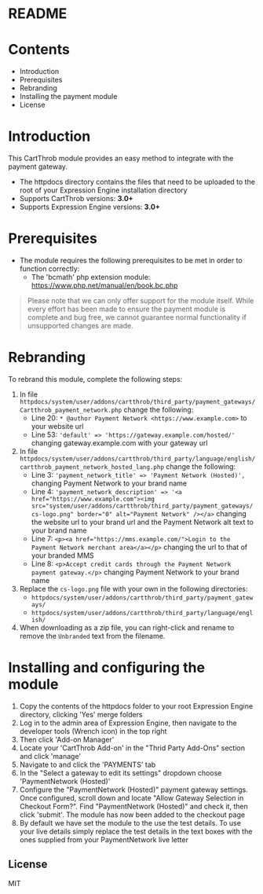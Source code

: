 # README

# Contents

- Introduction
- Prerequisites
- Rebranding
- Installing the payment module
- License

# Introduction

This CartThrob module provides an easy method to integrate with the payment gateway.
 - The httpdocs directory contains the files that need to be uploaded to the root of your Expression Engine installation directory
 - Supports CartThrob versions: **3.0+**
 - Supports Expression Engine versions: **3.0+**

# Prerequisites

- The module requires the following prerequisites to be met in order to function correctly:
    - The 'bcmath' php extension module: https://www.php.net/manual/en/book.bc.php

> Please note that we can only offer support for the module itself. While every effort has been made to ensure the payment module is complete and bug free, we cannot guarantee normal functionality if unsupported changes are made.

# Rebranding

To rebrand this module, complete the following steps:

1. In file `httpdocs/system/user/addons/cartthrob/third_party/payment_gateways/Cartthrob_payment_network.php` change the following:
	- Line 20: `* @author Payment Network <https://www.example.com>` to your website url
	- Line 53: `'default' => 'https://gateway.example.com/hosted/'` changing gateway.example.com with your gateway url
2. In file `httpdocs/system/user/addons/cartthrob/third_party/language/english/cartthrob_payment_network_hosted_lang.php` change the following:
	- Line 3: `'payment_network_title' => 'Payment Network (Hosted)',` changing Payment Network to your brand name
	- Line 4: `'payment_network_description' => '<a href="https://www.example.com"><img src="system/user/addons/cartthrob/third_party/payment_gateways/cs-logo.png" border="0" alt="Payment Network" /></a>` changing the  website url to your brand url and the Payment Network alt text to your brand name
	- Line 7: `<p><a href="https://mms.example.com/">Login to the Payment Network merchant area</a></p>` changing the url to that of your branded MMS
	- Line 8: `<p>Accept credit cards through the Payment Network payment gateway.</p>` changing Payment Network to your brand name
3. Replace the `cs-logo.png` file with your own in the following directories:
	- `httpdocs/system/user/addons/cartthrob/third_party/payment_gateways/`
	- `httpdocs/system/user/addons/cartthrob/third_party/language/english/`
4. When downloading as a zip file, you can right-click and rename to remove the `Unbranded` text from the filename.

# Installing and configuring the module

1. Copy the contents of the httpdocs folder to your root Expression Engine directory, clicking 'Yes' merge folders
2. Log in to the admin area of Expression Engine, then navigate to the developer tools (Wrench icon) in the top right
3. Then click 'Add-on Manager'
4. Locate your 'CartThrob Add-on' in the "Thrid Party Add-Ons" section and click 'manage'
5. Navigate to and click the 'PAYMENTS' tab
6. In the "Select a gateway to edit its settings" dropdown choose 'PaymentNetwork (Hosted)'
7. Configure the "PaymentNetwork (Hosted)" payment gateway settings. Once configured, scroll down and locate "Allow Gateway Selection in Checkout Form?". Find "PaymentNetwork (Hosted)" and check it, then click 'submit'. The module has now been added to the checkout page
8. By default we have set the module to the use the test details. To use your live details simply replace the test details in the text boxes with the ones supplied from your PaymentNetwork live letter

License
----
MIT
